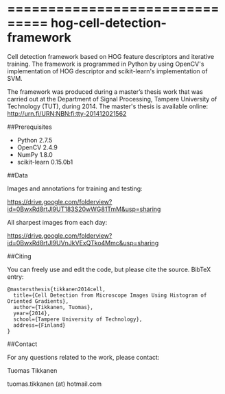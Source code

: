 ===============================
hog-cell-detection-framework
===============================

Cell detection framework based on HOG feature descriptors and iterative training. The framework is programmed in Python by using OpenCV's implementation of HOG descriptor and scikit-learn's implementation of SVM.

The framework was produced during a master’s thesis work that was carried out at the Department of Signal Processing, Tampere University of Technology (TUT), during 2014. The master's thesis is available online: http://urn.fi/URN:NBN:fi:tty-201412021562

##Prerequisites

* Python 2.7.5
* OpenCV 2.4.9
* NumPy 1.8.0
* scikit-learn 0.15.0b1

##Data

Images and annotations for training and testing:

https://drive.google.com/folderview?id=0BwxRd8rtJl9UT183S20wWG81TmM&usp=sharing

All sharpest images from each day:

https://drive.google.com/folderview?id=0BwxRd8rtJl9UVnJkVExQTko4Mmc&usp=sharing

##Citing

You can freely use and edit the code, but please cite the source. BibTeX entry:

    @mastersthesis{tikkanen2014cell,
      title={Cell Detection from Microscope Images Using Histogram of Oriented Gradients},
      author={Tikkanen, Tuomas},
      year={2014},
      school={Tampere University of Technology},
      address={Finland}
    }
    
##Contact

For any questions related to the work, please contact:

Tuomas Tikkanen

tuomas.tikkanen (at) hotmail.com
